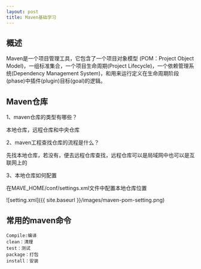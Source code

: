 ```yaml
---
layout: post
title: Maven基础学习
---
```


## 概述

Maven是一个项目管理工具，它包含了一个项目对象模型 (POM：Project Object Model)，一组标准集合，一个项目生命周期(Project Lifecycle)，一个依赖管理系统(Dependency Management System)，和用来运行定义在生命周期阶段(phase)中插件(plugin)目标(goal)的逻辑。


## Maven仓库

1、maven仓库的类型有哪些？

本地仓库，远程仓库和中央仓库

2、maven工程查找仓库的流程是什么？

先找本地仓库，若没有，便去远程仓库查找，远程仓库可以是局域网中也可以是互联网上的

3、本地仓库如何配置

在MAVE_HOME/conf/settings.xml文件中配置本地仓库位置

![setting.xml]({{ site.baseurl }}/images/maven-pom-setting.png)

## 常用的maven命令

	Compile:编译
	clean：清理
	test：测试
	package：打包
	install：安装